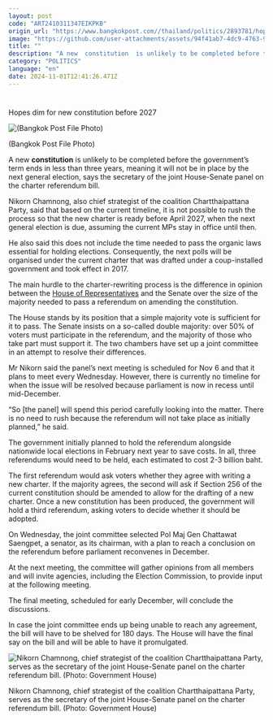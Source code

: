 ```yaml
---
layout: post
code: "ART2410311347EIKPKB"
origin_url: "https://www.bangkokpost.com//thailand/politics/2893781/hopes-dim-for-new-constitution-before-2027"
image: "https://github.com/user-attachments/assets/94f41ab7-4dc9-4763-965d-e0945f7de737"
title: ""
description: "A new  constitution  is unlikely to be completed before the government’s term ends in less than three years, meaning it will not be in place by the next general election, says the secretary of the joint House-Senate panel on the charter referendum bill."
category: "POLITICS"
language: "en"
date: 2024-11-01T12:41:26.471Z
---
```


# 

Hopes dim for new constitution before 2027

![(Bangkok Post File Photo)](https://github.com/user-attachments/assets/15ff1865-f1cb-47f2-8180-7cd97c963ee2)

(Bangkok Post File Photo)

A new **constitution** is unlikely to be completed before the government’s term ends in less than three years, meaning it will not be in place by the next general election, says the secretary of the joint House-Senate panel on the charter referendum bill.

Nikorn Chamnong, also chief strategist of the coalition Chartthaipattana Party, said that based on the current timeline, it is not possible to rush the process so that the new charter is ready before April 2027, when the next general election is due, assuming the current MPs stay in office until then.

He also said this does not include the time needed to pass the organic laws essential for holding elections. Consequently, the next polls will be organised under the current charter that was drafted under a coup-installed government and took effect in 2017.

The main hurdle to the charter-rewriting process is the difference in opinion between the [House of Representatives](https://www.bangkokpost.com/thailand/politics/2891777/debate-on-charter-rewrite-bills-in-next-house-session) and the Senate over the size of the majority needed to pass a referendum on amending the constitution.

The House stands by its position that a simple majority vote is sufficient for it to pass. The Senate insists on a so-called double majority: over 50% of voters must participate in the referendum, and the majority of those who take part must support it. The two chambers have set up a joint committee in an attempt to resolve their differences.

Mr Nikorn said the panel’s next meeting is scheduled for Nov 6 and that it plans to meet every Wednesday. However, there is currently no timeline for when the issue will be resolved because parliament is now in recess until mid-December.

“So \[the panel\] will spend this period carefully looking into the matter. There is no need to rush because the referendum will not take place as initially planned,” he said.

The government initially planned to hold the referendum alongside nationwide local elections in February next year to save costs. In all, three referendums would need to be held, each estimated to cost 2-3 billion baht.

The first referendum would ask voters whether they agree with writing a new charter. If the majority agrees, the second will ask if Section 256 of the current constitution should be amended to allow for the drafting of a new charter. Once a new constitution has been produced, the government will hold a third referendum, asking voters to decide whether it should be adopted.

On Wednesday, the joint committee selected Pol Maj Gen Chattawat Saengpet, a senator, as its chairman, with a plan to reach a conclusion on the referendum before parliament reconvenes in December.

At the next meeting, the committee will gather opinions from all members and will invite agencies, including the Election Commission, to provide input at the following meeting.

The final meeting, scheduled for early December, will conclude the discussions.

In case the joint committee ends up being unable to reach any agreement, the bill will have to be shelved for 180 days. The House will have the final say on the bill and will be able to have it promulgated.

![Nikorn Chamnong, chief strategist of the coalition Chartthaipattana Party, serves as the secretary of the joint House-Senate panel on the charter referendum bill. (Photo: Government House)](https://static.bangkokpost.com/media/content/20241031/5328801.jpg)

Nikorn Chamnong, chief strategist of the coalition Chartthaipattana Party, serves as the secretary of the joint House-Senate panel on the charter referendum bill. (Photo: Government House)